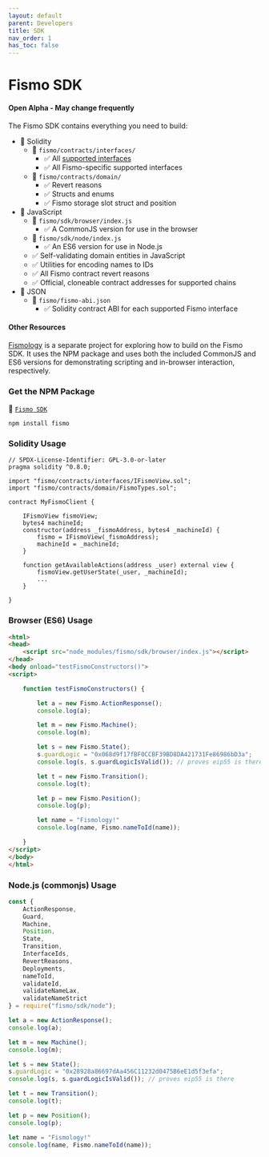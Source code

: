 ```yaml
---
layout: default
parent: Developers
title: SDK
nav_order: 1
has_toc: false
---
```

# Fismo SDK
#### Open Alpha - May change frequently
The Fismo SDK contains everything you need to build:
* 📜 Solidity 
  * 📂 `fismo/contracts/interfaces/`
    * ✅ All [supported interfaces](../api/index.md)
    * ✅ All Fismo-specific supported interfaces
  * 📂 `fismo/contracts/domain/`
    * ✅ Revert reasons
    * ✅ Structs and enums
    * ✅ Fismo storage slot struct and position
* 📜 JavaScript 
  * 📂 `fismo/sdk/browser/index.js`
    * ✅ A CommonJS version for use in the browser
  * 📂 `fismo/sdk/node/index.js`
    * ✅ An ES6 version for use in Node.js
  * ✅ Self-validating domain entities in JavaScript
  * ✅ Utilities for encoding names to IDs
  * ✅ All Fismo contract revert reasons
  * ✅ Official, cloneable contract addresses for supported chains
* 📜 JSON
  * 📂 `fismo/fismo-abi.json`
    * ✅ Solidity contract ABI for each supported Fismo interface

#### Other Resources
[Fismology](https://github.com/cliffhall/Fismology) is a separate project for exploring how to build on the Fismo SDK. It uses the NPM package and uses both the included CommonJS and ES6 versions for demonstrating scripting and in-browser interaction, respectively.

### Get the NPM Package
💾 [`Fismo SDK`](https://www.npmjs.com/package/fismo)
```shell
npm install fismo
```

### Solidity Usage

```solidity
// SPDX-License-Identifier: GPL-3.0-or-later
pragma solidity ^0.8.0;

import "fismo/contracts/interfaces/IFismoView.sol";
import "fismo/contracts/domain/FismoTypes.sol";

contract MyFismoClient {
    
    IFismoView fismoView;
    bytes4 machineId;
    constructor(address _fismoAddress, bytes4 _machineId) {
        fismo = IFismoView(_fismoAddress);
        machineId = _machineId;
    }

    function getAvailableActions(address _user) external view {
        fismoView.getUserState(_user, _machineId);
        ...
    }
    
}

```

### Browser (ES6) Usage
```html
<html>
<head>
    <script src="node_modules/fismo/sdk/browser/index.js"></script>
</head>
<body onload="testFismoConstructors()">
<script>

    function testFismoConstructors() {

        let a = new Fismo.ActionResponse();
        console.log(a);

        let m = new Fismo.Machine();
        console.log(m);

        let s = new Fismo.State();
        s.guardLogic = "0x068d9f17fBF0CCBF39BD8DA421731Fe86986bD3a";
        console.log(s, s.guardLogicIsValid()); // proves eip55 is there

        let t = new Fismo.Transition();
        console.log(t);

        let p = new Fismo.Position();
        console.log(p);

        let name = "Fismology!"
        console.log(name, Fismo.nameToId(name));

    }
</script>
</body>
</html>
```

### Node.js (commonjs) Usage
```javascript
const {
    ActionResponse,
    Guard,
    Machine,
    Position,
    State,
    Transition,
    InterfaceIds,
    RevertReasons,
    Deployments,
    nameToId,
    validateId,
    validateNameLax,
    validateNameStrict
} = require("fismo/sdk/node");

let a = new ActionResponse();
console.log(a);

let m = new Machine();
console.log(m);

let s = new State();
s.guardLogic = "0x28928a86697dAa456C11232d0475B6eE1d5f3efa";
console.log(s, s.guardLogicIsValid()); // proves eip55 is there

let t = new Transition();
console.log(t);

let p = new Position();
console.log(p);

let name = "Fismology!"
console.log(name, Fismo.nameToId(name));

```